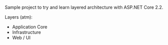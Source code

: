 Sample project to try and learn layered architecture with ASP.NET Core 2.2.

Layers (atm):
- Application Core
- Infrastructure
- Web / UI